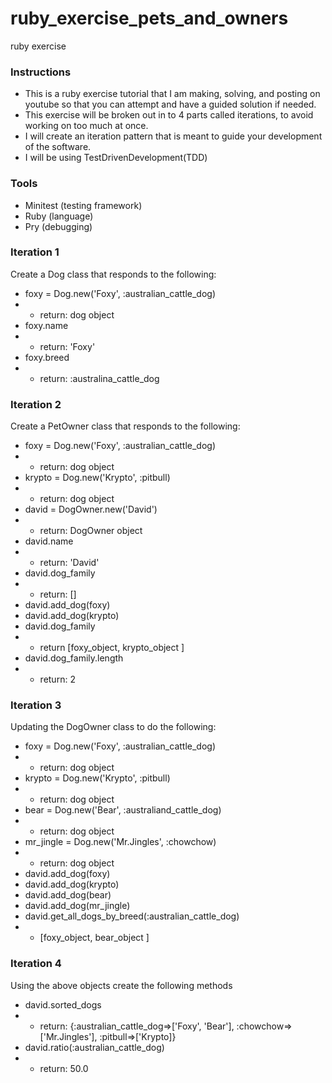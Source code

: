 # ruby_exercise_pets_and_owners
ruby exercise 

### Instructions
- This is a ruby exercise tutorial that I am making, solving, and posting on youtube so that you can attempt and have a guided solution if needed. 
- This exercise will be broken out in to 4 parts called iterations, to avoid working on too much at once. 
- I will create an iteration pattern that is meant to guide your development of the software. 
- I will be using TestDrivenDevelopment(TDD)

### Tools 
- Minitest (testing framework)
- Ruby (language)
- Pry (debugging)

### Iteration 1 
Create a Dog class that responds to the following: 
- foxy = Dog.new('Foxy', :australian_cattle_dog)
- - return: dog object
- foxy.name
- - return: 'Foxy'
- foxy.breed
- - return: :australina_cattle_dog

### Iteration 2
Create a PetOwner class that responds to the following: 
- foxy = Dog.new('Foxy', :australian_cattle_dog)
- - return: dog object
- krypto = Dog.new('Krypto', :pitbull)
- - return: dog object
- david = DogOwner.new('David')
- - return: DogOwner object
- david.name
- - return: 'David'
- david.dog_family
- - return: []
- david.add_dog(foxy)
- david.add_dog(krypto)
- david.dog_family
- - return [foxy_object, krypto_object ]
- david.dog_family.length 
- - return: 2

### Iteration 3 
Updating the DogOwner class to do the following: 
- foxy = Dog.new('Foxy', :australian_cattle_dog)
- - return: dog object
- krypto = Dog.new('Krypto', :pitbull)
- - return: dog object
- bear = Dog.new('Bear', :australiand_cattle_dog)
- - return: dog object
- mr_jingle = Dog.new('Mr.Jingles', :chowchow)
- - return: dog object
- david.add_dog(foxy)
- david.add_dog(krypto)
- david.add_dog(bear)
- david.add_dog(mr_jingle)
- david.get_all_dogs_by_breed(:australian_cattle_dog)
- - [foxy_object, bear_object ]

### Iteration 4
Using the above objects create the following methods
- david.sorted_dogs
- - return: {:australian_cattle_dog=>['Foxy', 'Bear'], :chowchow=>['Mr.Jingles'], :pitbull=>['Krypto]}
- david.ratio(:australian_cattle_dog)
- - return: 50.0
